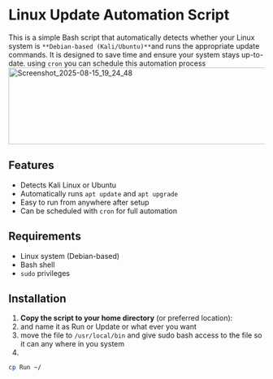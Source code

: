 # Linux Update Automation Script

This is a simple Bash script that automatically detects whether your Linux system is `**Debian-based (Kali/Ubuntu)**`and runs the appropriate update commands.
It is designed to save time and ensure your system stays up-to-date. using `cron` you can schedule this automation process
<img width="570" height="151" alt="Screenshot_2025-08-15_19_24_48" src="https://github.com/user-attachments/assets/21253a3b-4246-4fea-8580-70410abdb543" />

## Features

- Detects Kali Linux or Ubuntu
- Automatically runs `apt update` and `apt upgrade`
- Easy to run from anywhere after setup
- Can be scheduled with `cron` for full automation

## Requirements

- Linux system (Debian-based)
- Bash shell
- `sudo` privileges

## Installation

1. **Copy the script to your home directory** (or preferred location):
2. and name it as Run or Update or what ever you want 
3. move the file to `/usr/local/bin` and give sudo bash access to the file so it can any where in you system
4. 
```bash
cp Run ~/
